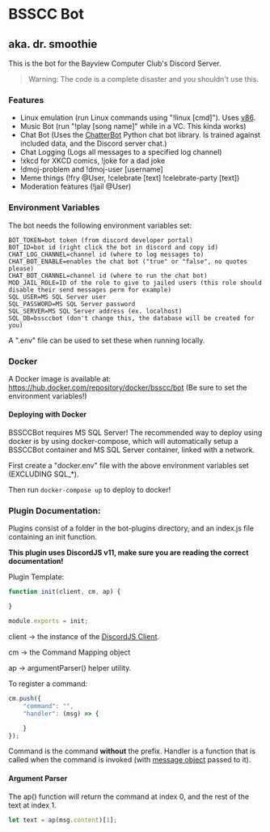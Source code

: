# BSSCC Bot
## aka. dr. smoothie

This is the bot for the Bayview Computer Club's Discord Server. 

> Warning: The code is a complete disaster and you shouldn't use this.

### Features

* Linux emulation (run Linux commands using "!linux [cmd]"). Uses [v86](https://github.com/copy/v86).
* Music Bot (run "!play [song name]" while in a VC. This kinda works)
* Chat Bot (Uses the [ChatterBot](https://chatterbot.readthedocs.io/en/stable/) Python chat bot library. Is trained against included data, and the Discord server chat.)
* Chat Logging (Logs all messages to a specified log channel)
* !xkcd for XKCD comics, !joke for a dad joke
* !dmoj-problem and !dmoj-user [username]
* Meme things (!fry @User, !celebrate [text] !celebrate-party [text])
* Moderation features (!jail @User)

### Environment Variables
The bot needs the following environment variables set:
```dotenv
BOT_TOKEN=bot token (from discord developer portal)
BOT_ID=bot id (right click the bot in discord and copy id)
CHAT_LOG_CHANNEL=channel id (where to log messages to)
CHAT_BOT_ENABLE=enables the chat bot ("true" or "false", no quotes please)
CHAT_BOT_CHANNEL=channel id (where to run the chat bot)
MOD_JAIL_ROLE=ID of the role to give to jailed users (this role should disable their send messages perm for example)
SQL_USER=MS SQL Server user
SQL_PASSWORD=MS SQL Server password
SQL_SERVER=MS SQL Server address (ex. localhost)
SQL_DB=bssccbot (don't change this, the database will be created for you)
```
A ".env" file can be used to set these when running locally.

### Docker
A Docker image is available at: https://hub.docker.com/repository/docker/bsscc/bot (Be sure to set the environment variables!)

#### Deploying with Docker
BSSCCBot requires MS SQL Server! The recommended way to deploy using docker is by using docker-compose, which 
will automatically setup a BSSCCBot container and MS SQL Server container, linked with a network.

First create a "docker.env" file with the above environment variables set (EXCLUDING SQL_*).

Then run `docker-compose up` to deploy to docker! 

### Plugin Documentation:

Plugins consist of a folder in the bot-plugins directory, and an index.js file containing an init function.

**This plugin uses DiscordJS v11, make sure you are reading the correct documentation!**

Plugin Template:
```javascript
function init(client, cm, ap) {

}

module.exports = init;

```
client -> the instance of the [DiscordJS Client](https://discord.js.org/#/docs/main/v11/class/Client).

cm -> the Command Mapping object

ap -> argumentParser() helper utility.

To register a command:
```javascript
cm.push({
    "command": "",
    "handler": (msg) => {

    }
});
```
Command is the command **without** the prefix. Handler is a function that is 
called when the command is invoked (with [message object](https://discord.js.org/#/docs/main/stable/class/Message) passed to it).

#### Argument Parser
The ap() function will return the command at index 0, and the rest of the text at index 1.
```javascript
let text = ap(msg.content)[1];
```
